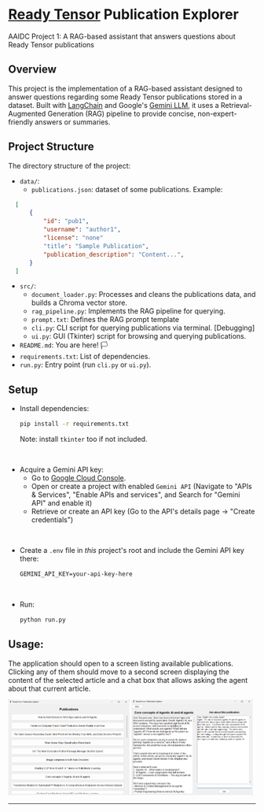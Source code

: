 # [Ready Tensor](https://app.readytensor.ai/) Publication Explorer
AAIDC Project 1: A RAG-based assistant that answers questions about Ready Tensor publications

## Overview

This project is the implementation of a RAG-based assistant designed to answer questions regarding some Ready Tensor publications stored in a dataset. Built with [LangChain](https://www.langchain.com/) and Google's [Gemini LLM](https://ai.google.dev/), it uses a Retrieval-Augmented Generation (RAG) pipeline to provide concise, non-expert-friendly answers or summaries. 

## Project Structure

The directory structure of the project:

- `data/`: 
  - `publications.json`: dataset of some publications. Example:
```json
  [
      {
          "id": "pub1",
          "username": "author1",
          "license": "none"
          "title": "Sample Publication",
          "publication_description": "Content...",
      }
  ]
```
- `src/`:
  - `document_loader.py`: Processes and cleans the publications data, and builds a Chroma vector store.
  - `rag_pipeline.py`: Implements the RAG pipeline for querying.
  - `prompt.txt`: Defines the RAG prompt template
  - `cli.py`: CLI script for querying publications via terminal. [Debugging]
  - `ui.py`: GUI (Tkinter) script for browsing and querying publications. 
- `README.md`: You are here! 🏳
- `requirements.txt`: List of dependencies.
- `run.py`: Entry point (run `cli.py` or `ui.py`).

## Setup
- Install dependencies:
  
  ```bash
  pip install -r requirements.txt
  ```
  Note: install `tkinter` too if not included.

<br>

- Acquire a Gemini API key:
  -  Go to [Google Cloud Console](https://console.cloud.google.com/).
  -  Open or create a project with enabled `Gemini API` (Navigate to "APIs & Services", "Enable APIs and services", and Search for "Gemini API" and enable it)
  -  Retrieve or create an API key (Go to the API's details page -> "Create credentials")

<br>

- Create a `.env` file in <i>this</i> project's root and include the Gemini API key there:

  ```txt
  GEMINI_API_KEY=your-api-key-here
  ```

<br>

- Run:

  ```bash
  python run.py
  ```

## Usage:

The application should open to a screen listing available publications. Clicking any of them should move to a second screen displaying the content of the selected article and a chat box that allows asking the agent about that current article.

<img src=".demo/v1_screen1.png" width=49%> <img src=".demo/v1_screen2.png" width=49%>

<hr>
